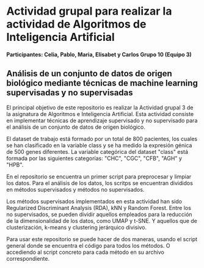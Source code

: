 # Actividad grupal para realizar la actividad de Algoritmos de Inteligencia Artificial
#### Participantes: Celia, Pablo, Maria, Elisabet y Carlos Grupo 10 (Equipo 3)

## Análisis de un conjunto de datos de origen biológico mediante técnicas de machine learning supervisadas y no supervisadas

El principal objetivo de este repositorio es realizar la Actividad grupal 3 de la asignatura de Algoritmos e Inteligencia Artificial.
Esta actividad consiste en implementar técnicas de aprendizaje supervisado y no supervisado para el análisis de un conjunto de datos de origen biológico.

El dataset de trabajo está formado por un total de 800 pacientes, los cuales se han clasificado en la variable class y se ha medido la expresión génica de 500 genes diferentes. 
La variable categórica del dataset "class" está formada por las siguientes categorías: "CHC", "CGC", "CFB", "AGH" y "HPB".

En el repositorio se encuentra un primer script para preprocesar y limpiar los datos. Para el análisis de los datos, los scritps se encuentran divididos en métodos supervisados y métodos no supervisados.

Los métodos supervisados implementados en esta actividad han sido Regularized Discriminant Analysis (RDA), kNN y Random Forest. Entre los no supervisados, se pueden dividir aquellos empleados para la reducción de la dimensionalidad de los datos, como UMAP y t-SNE. Y aquellos que de clusterización, k-means y clustering jerárquico divisivo.

Para usar este repositorio se puede hacer de dos maneras, usando el script general donde se encuentra el código para todos los métodos. O accediendo al script concreto para cada método en su archivo correspondiente.

